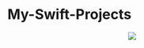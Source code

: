# My-Swift-Projects

<p align="center">
<img src="https://img.shields.io/badge/Swift-5.0-green.svg" />
</p>
